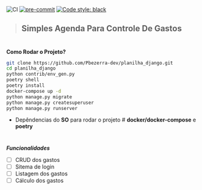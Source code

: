 ![CI](https://github.com/Pbezerra-dev/planilha_django/workflows/CI/badge.svg)
[![pre-commit](https://img.shields.io/badge/pre--commit-enabled-brightgreen?logo=pre-commit&logoColor=white)](https://github.com/pre-commit/pre-commit)
[![Code style: black](https://img.shields.io/badge/code%20style-black-000000.svg)](https://github.com/psf/black)

>## Simples Agenda Para Controle De Gastos
#

__Como Rodar o Projeto?__

```bash
git clone https://github.com/Pbezerra-dev/planilha_django.git
cd planilha_django
python contrib/env_gen.py
poetry shell
poetry install
docker-compose up -d
python manage.py migrate
python manage.py createsuperuser
python manage.py runserver
```
- Depêndencias do __SO__ para rodar o projeto # __docker/docker-compose__ e __poetry__

#

*__Funcionalidades__*

- [ ] CRUD dos gastos
- [ ] Sitema de login
- [ ] Listagem dos gastos
- [ ] Cálculo dos gastos
